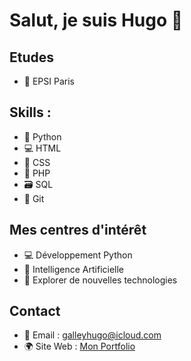# Salut, je suis Hugo 👋

## Etudes 
- 🏫 EPSI Paris

## Skills :
- 🐍 Python
- 💻 HTML
- 🎨 CSS
- 💼 PHP
- 🗃 SQL
- 🐙 Git

## Mes centres d'intérêt
- 💻 Développement Python
- 🤖 Intelligence Artificielle
- 🚀 Explorer de nouvelles technologies

## Contact
- 📧 Email : galleyhugo@icloud.com
- 🌍 Site Web : [Mon Portfolio](https://galleyhugo.alwaysdata.net)
